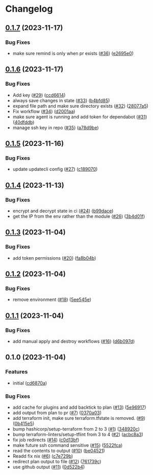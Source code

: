 # Changelog

## [0.1.7](https://github.com/matttrach/live-infra-aws-rke2/compare/v0.1.6...v0.1.7) (2023-11-17)


### Bug Fixes

* make sure remind is only when pr exists ([#36](https://github.com/matttrach/live-infra-aws-rke2/issues/36)) ([e2695e0](https://github.com/matttrach/live-infra-aws-rke2/commit/e2695e040c4d82f748207580088ac988ae9f6017))

## [0.1.6](https://github.com/matttrach/live-infra-aws-rke2/compare/v0.1.5...v0.1.6) (2023-11-17)


### Bug Fixes

* Add key ([#29](https://github.com/matttrach/live-infra-aws-rke2/issues/29)) ([ccd6614](https://github.com/matttrach/live-infra-aws-rke2/commit/ccd66140fa4b0dea46a40af9483fbb67526100e1))
* always save changes in state ([#33](https://github.com/matttrach/live-infra-aws-rke2/issues/33)) ([b4bfd85](https://github.com/matttrach/live-infra-aws-rke2/commit/b4bfd85c85c12f203ca691d1a82bc2a77a454de6))
* expand file path and make sure directory exists ([#32](https://github.com/matttrach/live-infra-aws-rke2/issues/32)) ([28077a5](https://github.com/matttrach/live-infra-aws-rke2/commit/28077a5af0ce61eeda745b769ffeed640b92da44))
* Fix workflow ([#34](https://github.com/matttrach/live-infra-aws-rke2/issues/34)) ([d2001aa](https://github.com/matttrach/live-infra-aws-rke2/commit/d2001aa1da539e9e6440e16024a480ef9789025c))
* make sure agent is running and add token for dependabot ([#31](https://github.com/matttrach/live-infra-aws-rke2/issues/31)) ([40dfddb](https://github.com/matttrach/live-infra-aws-rke2/commit/40dfddbe0a29b80312e2ce28b8539552c4a874b0))
* manage ssh key in repo ([#35](https://github.com/matttrach/live-infra-aws-rke2/issues/35)) ([a78d9be](https://github.com/matttrach/live-infra-aws-rke2/commit/a78d9be78664464940ef5dc6b12c6604d8786b57))

## [0.1.5](https://github.com/matttrach/live-infra-aws-rke2/compare/v0.1.4...v0.1.5) (2023-11-16)


### Bug Fixes

* update updatecli config ([#27](https://github.com/matttrach/live-infra-aws-rke2/issues/27)) ([c189070](https://github.com/matttrach/live-infra-aws-rke2/commit/c189070671a5ffc1e3fe1f071ad853680523fa68))

## [0.1.4](https://github.com/matttrach/live-infra-aws-rke2/compare/v0.1.3...v0.1.4) (2023-11-13)


### Bug Fixes

* encrypt and decrypt state in ci ([#24](https://github.com/matttrach/live-infra-aws-rke2/issues/24)) ([b99dace](https://github.com/matttrach/live-infra-aws-rke2/commit/b99dacec5f8fb3b2f3d20dea81713c88ea63de03))
* get the IP from the env rather than the module ([#26](https://github.com/matttrach/live-infra-aws-rke2/issues/26)) ([3b4d01f](https://github.com/matttrach/live-infra-aws-rke2/commit/3b4d01fb589509706e9fa9be33eaffe1e3966a3f))

## [0.1.3](https://github.com/matttrach/live-infra-aws-rke2/compare/v0.1.2...v0.1.3) (2023-11-04)


### Bug Fixes

* add token permissions ([#20](https://github.com/matttrach/live-infra-aws-rke2/issues/20)) ([fa8b04b](https://github.com/matttrach/live-infra-aws-rke2/commit/fa8b04b83ccadc770705974fb7c3fcff2aad908c))

## [0.1.2](https://github.com/matttrach/live-infra-aws-rke2/compare/v0.1.1...v0.1.2) (2023-11-04)


### Bug Fixes

* remove environment ([#18](https://github.com/matttrach/live-infra-aws-rke2/issues/18)) ([5ee545e](https://github.com/matttrach/live-infra-aws-rke2/commit/5ee545ecb15beb26d3b6a0f86d5bbd6fd7592a1c))

## [0.1.1](https://github.com/matttrach/live-infra-aws-rke2/compare/v0.1.0...v0.1.1) (2023-11-04)


### Bug Fixes

* add manual apply and destroy workflows ([#16](https://github.com/matttrach/live-infra-aws-rke2/issues/16)) ([d6b097d](https://github.com/matttrach/live-infra-aws-rke2/commit/d6b097dffaba6df8d4a8d91332c4c5ba85d4b54a))

## 0.1.0 (2023-11-04)


### Features

* initial ([cd6870a](https://github.com/matttrach/live-infra-aws-rke2/commit/cd6870a50aaa68a40601587faba9412fbf306a15))


### Bug Fixes

* add cache for plugins and add backtick to plan ([#13](https://github.com/matttrach/live-infra-aws-rke2/issues/13)) ([5e96917](https://github.com/matttrach/live-infra-aws-rke2/commit/5e96917ba5ea28f301d71cd927fed7b7a582e9f3))
* add output from plan to pr ([#7](https://github.com/matttrach/live-infra-aws-rke2/issues/7)) ([0370a03](https://github.com/matttrach/live-infra-aws-rke2/commit/0370a0392b4c5c2e5a9b388f5af4d441bd7e9422))
* add terraform init, make sure terraform.tfstate is removed. ([#9](https://github.com/matttrach/live-infra-aws-rke2/issues/9)) ([0b415e5](https://github.com/matttrach/live-infra-aws-rke2/commit/0b415e54b534fafc86ca0a6feb7714167bc64069))
* bump hashicorp/setup-terraform from 2 to 3 ([#1](https://github.com/matttrach/live-infra-aws-rke2/issues/1)) ([348920c](https://github.com/matttrach/live-infra-aws-rke2/commit/348920c7f1a75c61b0f97c61003beccae5ac4167))
* bump terraform-linters/setup-tflint from 3 to 4 ([#2](https://github.com/matttrach/live-infra-aws-rke2/issues/2)) ([acbc8a3](https://github.com/matttrach/live-infra-aws-rke2/commit/acbc8a3839e620e98e90290d3fc2ef6bda27c950))
* fix job redirects ([#14](https://github.com/matttrach/live-infra-aws-rke2/issues/14)) ([c0d13bf](https://github.com/matttrach/live-infra-aws-rke2/commit/c0d13bfb97ad65da00c753961b6535ae551139b7))
* make future ssh command sensitive ([#15](https://github.com/matttrach/live-infra-aws-rke2/issues/15)) ([5522fca](https://github.com/matttrach/live-infra-aws-rke2/commit/5522fca239d451a62cca8ca1e2f3daea999929e0))
* read the contents to output ([#10](https://github.com/matttrach/live-infra-aws-rke2/issues/10)) ([be04521](https://github.com/matttrach/live-infra-aws-rke2/commit/be04521712f7fddf47af6c8a37394a7252bcc725))
* Readd fix nix ([#6](https://github.com/matttrach/live-infra-aws-rke2/issues/6)) ([c7e729b](https://github.com/matttrach/live-infra-aws-rke2/commit/c7e729b6af8a3a56738764fee1c14a953fd245a1))
* redirect plan output to file ([#12](https://github.com/matttrach/live-infra-aws-rke2/issues/12)) ([761739c](https://github.com/matttrach/live-infra-aws-rke2/commit/761739c55ff42e56bdfd0d35b7b0899360cdd6a2))
* use github output ([#11](https://github.com/matttrach/live-infra-aws-rke2/issues/11)) ([0d522b4](https://github.com/matttrach/live-infra-aws-rke2/commit/0d522b499a9341b3c79b8cdf6e78955d8bdef55f))
